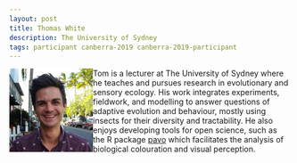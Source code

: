 ```yaml
---
layout: post
title: Thomas White
description: The University of Sydney
tags: participant canberra-2019 canberra-2019-participant
---
```

<img align="left" width="150" height="150" src="/assets/people/White_Thomas.jpg" alt="Thomas White"/>Tom is a lecturer at The University of Sydney where he teaches and pursues research in evolutionary and sensory ecology. His work integrates experiments, fieldwork, and modelling to answer questions of adaptive evolution and behaviour, mostly using insects for their diversity and tractability. He also enjoys developing tools for open science, such as the R package <a href="https://tomwhite.io/software/">pavo</a> which facilitates the analysis of biological colouration and visual perception.  

<a href="https://tomwhite.io" title="Homepage" target="_blank" rel="noopener">
  <i class="fa fa-home fa-2x" style="color:#4FB3A9"></i>
</a>&nbsp;
<a href="https://github.com/thomased" title="GitHub" target="_blank" rel="noopener">
  <i class="fa fa-github fa-2x" style="color:#4FB3A9"></i>
</a>